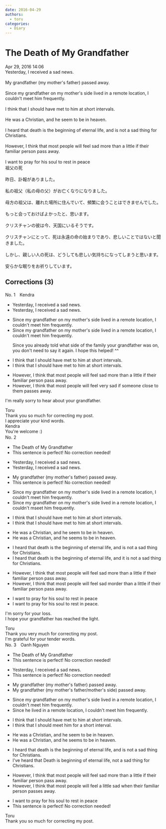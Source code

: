 ```yaml
---
date: 2016-04-29
authors:
  - toru
categories:
  - Diary
---
```


<h1 id="subject_show">The Death of My Grandfather</h1>
<div class="date">Apr 29, 2016 14:06</div>
<div id="post"><div id="body_show_ori">
Yesterday, I received a sad news.<br/><br/>My grandfather (my mother's father) passed away.<br/><br/>Since my grandfather on my mother's side lived in a remote location, I couldn't meet him frequently.<br/><br/>I think that I should have met to him at short intervals.<br/><br/>He was a Christian, and he seem to be in heaven.<br/><br/>I heard that death is the beginning of eternal life, and is not a sad thing for Christians.<br/><br/>However, I think that most people will feel sad more than a little if their familiar person pass away.<br/><br/>I want to pray for his soul to rest in peace
</div></div>

<!-- more -->

<div id="post_ja"><div id="body_show_mo">
祖父の死<br/><br/>昨日、訃報がありました。<br/><br/>私の祖父（私の母の父）がお亡くなりになりました。<br/><br/>母方の祖父は、離れた場所に住んでいて、頻繁に会うことはできませんでした。<br/><br/>もっと会っておけばよかったと、思います。<br/><br/>クリスチャンの彼は今、天国にいるそうです。<br/><br/>クリスチャンにとって、死は永遠の命の始まりであり、悲しいことではないと聞きました。<br/><br/>しかし、親しい人の死は、どうしても悲しい気持ちになってしまうと思います。<br/><br/>安らかな眠りをお祈りしています。
</div></div>

## Corrections (3)
<div id="block"><div class="first_name"> No. 1　<span class="just_name">Kendra</span></div><div id="block2">
<ul class="correction_field">
<li class="incorrect">Yesterday, I received a sad news.</li>
<li class="corrected correct">
Yesterday, I received <span class="sline">a</span> sad news.
</li>
</ul>
<ul class="correction_field">
<li class="incorrect">Since my grandfather on my mother's side lived in a remote location, I couldn't meet him frequently.</li>
<li class="corrected correct">
Since my grandfather <span class="sline">on my mother's side</span> lived in a remote location, I couldn't meet him frequently.
<p class="correction_comment">Since you already told what side of the family your grandfather was on, you don't need to say it again. I hope this helped! ^^</p>
</li>
</ul>
<ul class="correction_field">
<li class="incorrect">I think that I should have met to him at short intervals.</li>
<li class="corrected correct">
I think that I should have met <span class="sline">to</span> him at short intervals.
</li>
</ul>
<ul class="correction_field">
<li class="incorrect">However, I think that most people will feel sad more than a little if their familiar person pass away.</li>
<li class="corrected correct">
However, I think that most people will feel <span class="f_blue">very sad</span> if <span class="f_blue">someone close to them</span> pass<span class="f_blue">es</span> away.
</li>
</ul>
<p class="comment_small">
 I'm really sorry to hear about your grandfather.
</p>

</div><div class="name"><span class="just_name">Toru</span><br>
Thank you so much for correcting my post.<br/>I appreciate your kind words.
</div>
<div class="name"><span class="just_name">Kendra</span><br>
You're welcome :)
</div>
</div>
<div id="block"><div class="first_name"> No. 2　<span class="just_name"></span></div><div id="block2">
<ul class="correction_field">
<li class="incorrect">The Death of My Grandfather</li>
<li class="corrected perfect">This sentence is perfect! No correction needed!</li>
</ul>
<ul class="correction_field">
<li class="incorrect">Yesterday, I received a sad news.</li>
<li class="corrected correct">
Yesterday, I received <span class="f_gray"><span class="sline">a </span></span>sad news.
</li>
</ul>
<ul class="correction_field">
<li class="incorrect">My grandfather (my mother's father) passed away.</li>
<li class="corrected perfect">This sentence is perfect! No correction needed!</li>
</ul>
<ul class="correction_field">
<li class="incorrect">Since my grandfather on my mother's side lived in a remote location, I couldn't meet him frequently.</li>
<li class="corrected correct">
Since my grandfather on my mother's side lived in a remote location, I couldn't <span class="f_gray"><span class="sline">m</span></span><span class="f_red">s</span>ee<span class="f_gray"><span class="sline">t</span></span> him frequently.
</li>
</ul>
<ul class="correction_field">
<li class="incorrect">I think that I should have met to him at short intervals.</li>
<li class="corrected correct">
I think that I should have met <span class="f_gray"><span class="sline">to </span></span>him at short intervals.
</li>
</ul>
<ul class="correction_field">
<li class="incorrect">He was a Christian, and he seem to be in heaven.</li>
<li class="corrected correct">
He was a Christian, and he seem<span class="f_red">s</span> to be in heaven.
</li>
</ul>
<ul class="correction_field">
<li class="incorrect">I heard that death is the beginning of eternal life, and is not a sad thing for Christians.</li>
<li class="corrected correct">
I heard that death is the beginning of eternal life, and i<span class="f_red">t i</span>s not a sad thing for Christians.
</li>
</ul>
<ul class="correction_field">
<li class="incorrect">However, I think that most people will feel sad more than a little if their familiar person pass away.</li>
<li class="corrected correct">
However, I think that most people will feel sad<span class="f_gray"><span class="sline"> mor</span></span><span class="f_red">d</span>e<span class="f_red">r</span> than <span class="f_gray"><span class="sline">a l</span></span>i<span class="f_gray"><span class="sline">ttle i</span></span>f their familiar person pass away.
</li>
</ul>
<ul class="correction_field">
<li class="incorrect">I want to pray for his soul to rest in peace</li>
<li class="corrected correct">
I want to pray for his soul to rest in peace<span class="f_red">.</span>
</li>
</ul>
<p class="comment_small">
 I'm sorry for your loss.
 <br/>
 I hope your grandfather has reached the light.
</p>

</div><div class="name"><span class="just_name">Toru</span><br>
Thank you very much for correcting my post.<br/>I'm grateful for your tender words.
</div>
</div>
<div id="block"><div class="first_name"> No. 3　<span class="just_name">Oanh Nguyen</span></div><div id="block2">
<ul class="correction_field">
<li class="incorrect">The Death of My Grandfather</li>
<li class="corrected perfect">This sentence is perfect! No correction needed!</li>
</ul>
<ul class="correction_field">
<li class="incorrect">Yesterday, I received a sad news.</li>
<li class="corrected perfect">This sentence is perfect! No correction needed!</li>
</ul>
<ul class="correction_field">
<li class="incorrect">My grandfather (my mother's father) passed away.</li>
<li class="corrected correct">
My grandfather (my mother's father/mother's side) passed away.
</li>
</ul>
<ul class="correction_field">
<li class="incorrect">Since my grandfather on my mother's side lived in a remote location, I couldn't meet him frequently.</li>
<li class="corrected correct">
Since he lived in a remote location, I couldn't meet him frequently.
</li>
</ul>
<ul class="correction_field">
<li class="incorrect">I think that I should have met to him at short intervals.</li>
<li class="corrected correct">
I think that I should meet him for a short interval.
</li>
</ul>
<ul class="correction_field">
<li class="incorrect">He was a Christian, and he seem to be in heaven.</li>
<li class="corrected correct">
He was a Christian, and he seems to be in heaven.
</li>
</ul>
<ul class="correction_field">
<li class="incorrect">I heard that death is the beginning of eternal life, and is not a sad thing for Christians.</li>
<li class="corrected correct">
I've heard that Death is beginning of eternal life, not a sad thing for Christians.
</li>
</ul>
<ul class="correction_field">
<li class="incorrect">However, I think that most people will feel sad more than a little if their familiar person pass away.</li>
<li class="corrected correct">
However, I think that most people will feel a little sad when their familiar person passes away.
</li>
</ul>
<ul class="correction_field">
<li class="incorrect">I want to pray for his soul to rest in peace</li>
<li class="corrected perfect">This sentence is perfect! No correction needed!</li>
</ul>
</div><div class="name"><span class="just_name">Toru</span><br>
Thank you so much for correcting my post.
</div>
</div>

